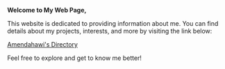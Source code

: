 **Welcome to My Web Page,**

This website is dedicated to providing information about me. You can find details about my projects, interests, and more by visiting the link below:

[Amendahawi's Directory](https://amendahawi.github.io/amendahawi-directory/)

Feel free to explore and get to know me better!
